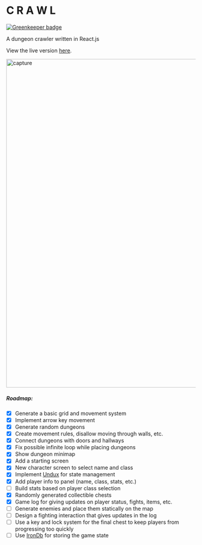 # C R A W L

[![Greenkeeper badge](https://badges.greenkeeper.io/ztoben/crawl.svg)](https://greenkeeper.io/)

A dungeon crawler written in React.js

View the live version [here](http://ztoben-crawl.surge.sh/).

<img width="873" alt="capture" src="https://user-images.githubusercontent.com/4007345/49335676-c5bb3200-f5b7-11e8-922a-d377dc7f0a54.PNG">

##### Roadmap:

- [x] Generate a basic grid and movement system
- [x] Implement arrow key movement
- [x] Generate random dungeons
- [x] Create movement rules, disallow moving through walls, etc.
- [x] Connect dungeons with doors and hallways
- [x] Fix possible infinite loop while placing dungeons
- [x] Show dungeon minimap
- [x] Add a starting screen
- [x] New character screen to select name and class
- [x] Implement [Undux](https://github.com/bcherny/undux) for state management
- [x] Add player info to panel (name, class, stats, etc.)
- [ ] Build stats based on player class selection
- [x] Randomly generated collectible chests
- [x] Game log for giving updates on player status, fights, items, etc.
- [ ] Generate enemies and place them statically on the map
- [ ] Design a fighting interaction that gives updates in the log
- [ ] Use a key and lock system for the final chest to keep players from progressing too quickly
- [ ] Use [IronDb](https://github.com/gruns/irondb) for storing the game state

